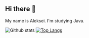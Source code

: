 ## Hi there 👋
My name is Aleksei. I'm studying Java.

![Github stats](https://github-readme-stats.vercel.app/api?username=mentaho&hide=stars,prs,issues,contribs)
[![Top Langs](https://github-readme-stats.vercel.app/api/top-langs/?username=mentaho&layout=compact)](https://github.com/mentaho/github-readme-stats)
<!--
**mentaho/mentaho** is a ✨ _special_ ✨ repository because its `README.md` (this file) appears on your GitHub profile.

Here are some ideas to get you started:

- 🔭 I’m currently working on ...
- 🌱 I’m currently learning ...
- 👯 I’m looking to collaborate on ...
- 🤔 I’m looking for help with ...
- 💬 Ask me about ...
- 📫 How to reach me: ...
- 😄 Pronouns: ...
- ⚡ Fun fact: ...
-->
